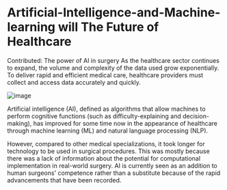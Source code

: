 # Artificial-Intelligence-and-Machine-learning will The Future of Healthcare
 
Contributed: The power of AI in surgery As the healthcare sector continues to expand, the volume and complexity of the data used grow exponentially. To deliver rapid and efficient medical care, healthcare providers must collect and access data accurately and quickly.

![image](https://user-images.githubusercontent.com/124528445/217019067-983d1b73-db58-4c03-8e05-1bcfb5158a3c.png)


Artificial intelligence (AI), defined as algorithms that allow machines to perform cognitive functions (such as difficulty-explaining and decision-making), has improved for some time now in the appearance of healthcare through machine learning (ML) and natural language processing (NLP).

However, compared to other medical specializations, it took longer for technology to be used in surgical procedures. This was mostly because there was a lack of information about the potential for computational implementation in real-world surgery. AI is currently seen as an addition to human surgeons' competence rather than a substitute because of the rapid advancements that have been recorded.


